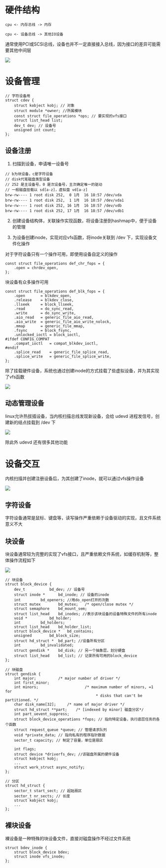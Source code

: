 # 硬件结构
```
cpu <- 内存总线 -> 内存

cpu <- 设备总线 -> 其他IO设备
```

通常使用PCI或SCSI总线，设备也并不一定直接接入总线，因为接口的差异可能需要其他中间层

![](img/7.png)

# 设备管理
```
// 字符设备用 
struct cdev {
	struct kobject kobj; // 对象
	struct module *owner; //所属模块
	const struct file_operations *ops; // 要实现的vfs接口
	struct list_head list;
	dev_t dev; // 设备号
	unsigned int count;
};

```

## 设备注册

1. 扫描到设备，申请唯一设备号
```
// b为块设备，c是字符设备
// disk代笔磁盘类型设备
// 252 是主设备号，0 是次设备号，主次确定唯一的驱动
// 一般磁盘挂载以 sd[a-z]，虚拟盘 vd[a-z]
brw-rw---- 1 root disk 252,  0 1月  16 18:57 /dev/vda
brw-rw---- 1 root disk 252,  1 1月  16 18:57 /dev/vda1
brw-rw---- 1 root disk 252, 16 1月  16 18:57 /dev/vdb
brw-rw---- 1 root disk 252, 17 1月  16 18:57 /dev/vdb1
```

2. 创建设备结构体，关联操作实现函数，将设备注册到hashmap中，便于设备的管理

3. 为设备创建inode，实现对应vfs函数，将inode关联到 /dev 下，实现设备文件化操作

对于字符设备只有一个操作可用，即使用设备自定义的操作
```
const struct file_operations def_chr_fops = {
	.open = chrdev_open,
};
```

块设备有众多操作可用
```
const struct file_operations def_blk_fops = {
	.open		= blkdev_open,
	.release	= blkdev_close,
	.llseek		= block_llseek,
	.read		= do_sync_read,
	.write		= do_sync_write,
  	.aio_read	= generic_file_aio_read,
  	.aio_write	= generic_file_aio_write_nolock,
	.mmap		= generic_file_mmap,
	.fsync		= block_fsync,
	.unlocked_ioctl	= block_ioctl,
#ifdef CONFIG_COMPAT
	.compat_ioctl	= compat_blkdev_ioctl,
#endif
	.splice_read	= generic_file_splice_read,
	.splice_write	= generic_file_splice_write,
};
```

除了挂载硬件设备，系统也通过创建inode的方式挂载了些虚拟设备，并为其实现了vfs函数

![](img/9.png)



## 动态管理设备
linux允许热拔插设备，当内核扫描总线发现新设备，会给 udevd 进程发信号，创建新的结点挂载到 /dev 下

![](img/8.png)

除此外 udevd 还有很多其他功能


# 设备交互
内核扫描并创建注册设备后，为其创建了inode，就可以通过vfs操作设备

![](img/11.png)

## 字符设备
字符设备通常是鼠标、键盘等，读写操作严重依赖于设备驱动的实现，且文件系统意义不大

## 块设备
块设备通常较为完整的实现了vfs接口，且严重依赖文件系统，如缓存机制等，整体操作流程如下

![](img/12.png)

```
// 块设备
struct block_device {
	dev_t			bd_dev; // 设备号
	struct inode *		bd_inode; // 设备的inode
	int			bd_openers; //用do_open打开的次数
	struct mutex		bd_mutex;	/* open/close mutex */
	struct semaphore	bd_mount_sem; 
	struct list_head	bd_inodes; //表示该块设备的设备特殊文件的所有inode
	void *			bd_holder; 
	int			bd_holders;
	struct list_head	bd_holder_list;
	struct block_device *	bd_contains;
	unsigned		bd_block_size; 
	struct hd_struct *	bd_part; //设备所有分区
	int			bd_invalidated;
	struct gendisk *	bd_disk; // 另一个抽象层，划分硬盘
	struct list_head	bd_list; // 记录所有可用的block_device
};

// 块磁盘
struct gendisk {
	int major;			/* major number of driver */
	int first_minor;
	int minors;                     /* maximum number of minors, =1 for
                                         * disks that can't be partitioned. */
	char disk_name[32];		/* name of major driver */
	struct hd_struct **part;	/* [indexed by minor] 磁盘分区*/
	int part_uevent_suppress;
	struct block_device_operations *fops; // 指向特定设备，执行底层任务的各个函数
	struct request_queue *queue; // 管理请求队列
	void *private_data; // 指向私有的程序指针数据
	sector_t capacity; // 制定了容量，单位是扇区

	int flags;
	struct device *driverfs_dev; //该磁盘所属的硬件设备
	struct kobject kobj;
	...
	struct work_struct async_notify;
};

// 分区
struct hd_struct {
	sector_t start_sect; // 起始扇区
	sector_t nr_sects; // 长度
	struct kobject kobj;
	...
};
```



## 裸块设备
裸设备是一种特殊的块设备文件，直接对磁盘操作不经过文件系统

```
struct bdev_inode {
	struct block_device bdev;
	struct inode vfs_inode;
};
```

